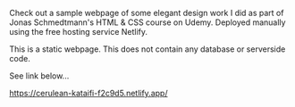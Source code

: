 Check out a sample webpage of some elegant design work I did as part of Jonas Schmedtmann's HTML & CSS course on Udemy. Deployed manually using the free hosting service Netlify.

This is a static webpage. This does not contain any database or serverside code.

See link below...

https://cerulean-kataifi-f2c9d5.netlify.app/
